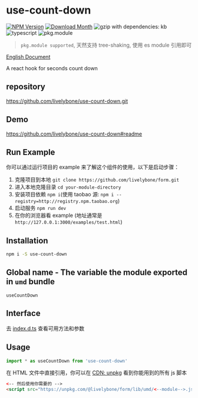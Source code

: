 # use-count-down
[![NPM Version](http://img.shields.io/npm/v/use-count-down.svg?style=flat-square)](https://www.npmjs.com/package/use-count-down)
[![Download Month](http://img.shields.io/npm/dm/use-count-down.svg?style=flat-square)](https://www.npmjs.com/package/use-count-down)
![gzip with dependencies: kb](https://img.shields.io/badge/gzip--with--dependencies-kb-brightgreen.svg "gzip with dependencies: kb")
![typescript](https://img.shields.io/badge/typescript-supported-blue.svg "typescript")
![pkg.module](https://img.shields.io/badge/pkg.module-supported-blue.svg "pkg.module")

> `pkg.module supported`, 天然支持 tree-shaking, 使用 es module 引用即可

[English Document](./README.md)

A react hook for seconds count down

## repository
https://github.com/livelybone/use-count-down.git

## Demo
https://github.com/livelybone/use-count-down#readme

## Run Example
你可以通过运行项目的 example 来了解这个组件的使用，以下是启动步骤：

1. 克隆项目到本地 `git clone https://github.com/livelybone/form.git`
2. 进入本地克隆目录 `cd your-module-directory`
3. 安装项目依赖 `npm i`(使用 taobao 源: `npm i --registry=http://registry.npm.taobao.org`)
4. 启动服务 `npm run dev`
5. 在你的浏览器看 example (地址通常是 `http://127.0.0.1:3000/examples/test.html`)

## Installation
```bash
npm i -S use-count-down
```

## Global name - The variable the module exported in `umd` bundle
`useCountDown`

## Interface
去 [index.d.ts](./index.d.ts) 查看可用方法和参数

## Usage
```js
import * as useCountDown from 'use-count-down'
```

在 HTML 文件中直接引用，你可以在 [CDN: unpkg](https://unpkg.com/@livelybone/form/lib/umd/) 看到你能用到的所有 js 脚本
```html
<-- 然后使用你需要的 -->
<script src="https://unpkg.com/@livelybone/form/lib/umd/<--module-->.js"></script>
```

